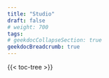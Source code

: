 ```yaml
---
title: "Studio"
draft: false
# weight: 700
tags:
# geekdocCollapseSection: true
geekdocBreadcrumb: true
---
```


{{< toc-tree >}}

